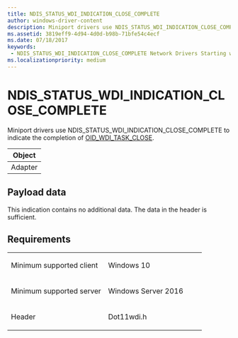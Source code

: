 ```yaml
---
title: NDIS_STATUS_WDI_INDICATION_CLOSE_COMPLETE
author: windows-driver-content
description: Miniport drivers use NDIS_STATUS_WDI_INDICATION_CLOSE_COMPLETE to indicate the completion of OID_WDI_TASK_CLOSE.
ms.assetid: 3819eff9-4d94-4d0d-b98b-71bfe54c4ecf
ms.date: 07/18/2017
keywords:
 - NDIS_STATUS_WDI_INDICATION_CLOSE_COMPLETE Network Drivers Starting with Windows Vista
ms.localizationpriority: medium
---
```


# NDIS\_STATUS\_WDI\_INDICATION\_CLOSE\_COMPLETE


Miniport drivers use NDIS\_STATUS\_WDI\_INDICATION\_CLOSE\_COMPLETE to indicate the completion of [OID\_WDI\_TASK\_CLOSE](oid-wdi-task-close.md).

| Object  |
|---------|
| Adapter |

 

## Payload data


This indication contains no additional data. The data in the header is sufficient.

Requirements
------------

<table>
<colgroup>
<col width="50%" />
<col width="50%" />
</colgroup>
<tbody>
<tr class="odd">
<td><p>Minimum supported client</p></td>
<td><p>Windows 10</p></td>
</tr>
<tr class="even">
<td><p>Minimum supported server</p></td>
<td><p>Windows Server 2016</p></td>
</tr>
<tr class="odd">
<td><p>Header</p></td>
<td>Dot11wdi.h</td>
</tr>
</tbody>
</table>

 

 




